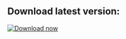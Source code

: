 ## Download latest version: 
[![Download now](https://i.ibb.co/khbwDyd/image.png)](https://raw.githubusercontent.com/rajasekhar1404/krs-mobile-builds/main/krs_1.0.10.apk)
